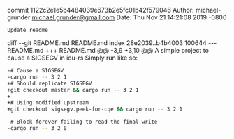 commit 1122c2e1e5b4484039e673b2e5fc01b42f579046
Author: michael-grunder <michael.grunder@gmail.com>
Date:   Thu Nov 21 14:21:08 2019 -0800

    Update readme

diff --git README.md README.md
index 28e2039..b4b4003 100644
--- README.md
+++ README.md
@@ -3,9 +3,10 @@ A simple project to cause a SIGSEGV in iou-rs
 Simply run like so:

 ```bash
-# Cause a SIGSEGV
-cargo run -- 3 2 1
+# Should replicate SIGSEGV
+git checkout master && cargo run -- 3 2 1
+
+# Using modified upstream
+git checkout sigsegv.peek-for-cqe && cargo run -- 3 2 1

-# Block forever failing to read the final write
-cargo run -- 3 2 0
 ```
